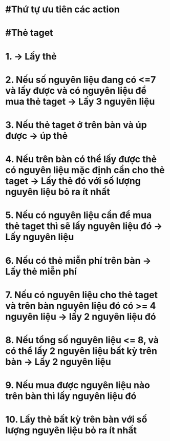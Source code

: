 # #Thứ tự ưu tiên các action
# #Thẻ taget

# 1. -> Lấy thẻ
# 2. Nếu số nguyên liệu đang có <=7 và lấy được và có nguyên liệu để mua thẻ taget -> Lấy 3 nguyên liệu
# 3. Nếu thẻ taget ở trên bàn và úp được -> úp thẻ
# 4. Nếu trên bàn có thể lấy được thẻ có nguyên liệu mặc định cần cho thẻ taget -> Lấy thẻ đó với số lượng nguyên liệu bỏ ra ít nhất
# 5. Nếu có nguyên liệu cần để mua thẻ taget thì sẽ lấy nguyên liệu đó -> Lấy nguyên liệu
# 6. Nếu có thẻ miễn phí trên bàn -> Lấy thẻ miễn phí
# 7. Nếu có nguyên liệu cho thẻ taget và trên bàn nguyên liệu đó có >= 4 nguyên liệu  -> lấy 2 nguyên liệu đó
# 8. Nếu tổng số nguyên liệu <= 8, và có thể lấy 2 nguyên liệu bất kỳ trên bàn -> Lấy 2 nguyên liệu
# 9. Nếu mua được nguyên liệu nào trên bàn thì lấy nguyên liệu đó
# 10. Lấy thẻ bất kỳ trên bàn với số lượng nguyên liệu bỏ ra ít nhất